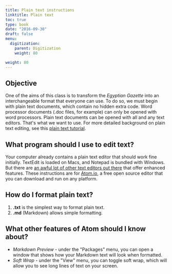 ```yaml
---
title: Plain text instructions
linktitle: Plain text
toc: true
type: book
date: "2016-09-30"
draft: false
menu:
  digitization:
    parent: Digitization
    weight: 80

weight: 80
---
```


## Objective
One of the aims of this class is to transform the *Egyptian Gazette* into an interchangeable format that everyone can use. To do so, we must begin with plain text documents, which contain no hidden extra code. Word processor documents (.doc files, for example) can only be opened with word processors. Plain text documents can be opened with all and any text editors. That's what we want to use. For more detailed background on plain text editing, see this [plain text tutorial](http://programminghistorian.org/lessons/sustainable-authorship-in-plain-text-using-pandoc-and-markdown).

## What program should I use to edit text?

Your computer already contains a plain text editor that should work fine initially. TextEdit is loaded on Macs, and Notepad is bundled with Windows. But there are [an awful lot of other text editors out there](https://en.wikipedia.org/wiki/Comparison_of_text_editors) that offer enhanced features. These instructions are for [Atom.io](https://atom.io/), a free open source editor that you can download and run on any platform.

## How do I format plain text?

1. **.txt** is the simplest way to format plain text.
2. **.md** (Markdown) allows simple formatting.

## What other features of Atom should I know about?

- *Markdown Preview* - under the "Packages" menu, you can open a window that shows how your Markdown text will look when formatted.
- *Soft Wrap* - under the "View" menu, you can toggle soft wrap, which will allow you to see long lines of text on your screen.
